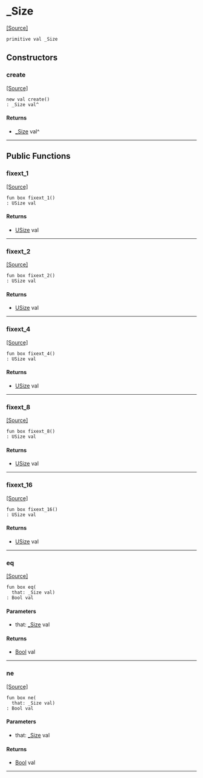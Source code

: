 # _Size
<span class="source-link">[[Source]](src/msgpack/_size.md#L19)</span>
```pony
primitive val _Size
```

## Constructors

### create
<span class="source-link">[[Source]](src/msgpack/_size.md#L19)</span>


```pony
new val create()
: _Size val^
```

#### Returns

* [_Size](msgpack-_Size.md) val^

---

## Public Functions

### fixext_1
<span class="source-link">[[Source]](src/msgpack/_size.md#L20)</span>


```pony
fun box fixext_1()
: USize val
```

#### Returns

* [USize](builtin-USize.md) val

---

### fixext_2
<span class="source-link">[[Source]](src/msgpack/_size.md#L21)</span>


```pony
fun box fixext_2()
: USize val
```

#### Returns

* [USize](builtin-USize.md) val

---

### fixext_4
<span class="source-link">[[Source]](src/msgpack/_size.md#L22)</span>


```pony
fun box fixext_4()
: USize val
```

#### Returns

* [USize](builtin-USize.md) val

---

### fixext_8
<span class="source-link">[[Source]](src/msgpack/_size.md#L23)</span>


```pony
fun box fixext_8()
: USize val
```

#### Returns

* [USize](builtin-USize.md) val

---

### fixext_16
<span class="source-link">[[Source]](src/msgpack/_size.md#L24)</span>


```pony
fun box fixext_16()
: USize val
```

#### Returns

* [USize](builtin-USize.md) val

---

### eq
<span class="source-link">[[Source]](src/msgpack/_size.md#L20)</span>


```pony
fun box eq(
  that: _Size val)
: Bool val
```
#### Parameters

*   that: [_Size](msgpack-_Size.md) val

#### Returns

* [Bool](builtin-Bool.md) val

---

### ne
<span class="source-link">[[Source]](src/msgpack/_size.md#L20)</span>


```pony
fun box ne(
  that: _Size val)
: Bool val
```
#### Parameters

*   that: [_Size](msgpack-_Size.md) val

#### Returns

* [Bool](builtin-Bool.md) val

---

